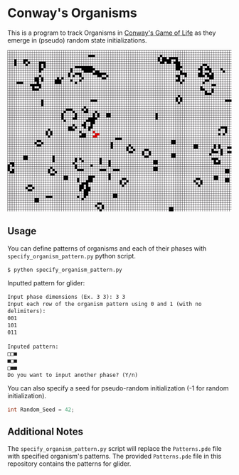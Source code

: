 # Conway's Organisms

This is a program to track Organisms in [Conway's Game of Life](https://en.wikipedia.org/wiki/Conway%27s_Game_of_Life) as they emerge in (pseudo) random state initializations.

<img src="gliders.gif" alt="simulation">

## Usage

You can define patterns of organisms and each of their phases with `specify_organism_pattern.py` python script.

```shell
$ python specify_organism_pattern.py
```

Inputted pattern for glider:

```
Input phase dimensions (Ex. 3 3): 3 3
Input each row of the organism pattern using 0 and 1 (with no delimiters): 
001
101
011

Inputed pattern: 
□□■
■□■
□■■
Do you want to input another phase? (Y/n)
```

You can also specify a seed for pseudo-random initialization (-1 for random initialization).

```java
int Random_Seed = 42;
```

## Additional Notes

The `specify_organism_pattern.py` script will replace the `Patterns.pde` file with specified organism's patterns. The provided `Patterns.pde` file in this repository contains the patterns for glider.